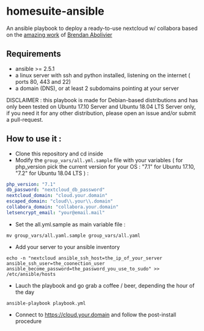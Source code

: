 # homesuite-ansible
An ansible playbook to deploy a ready-to-use nextcloud w/ collabora based on the [amazing work](https://brendan.abolivier.bzh/your-own-google-drive-docs/) of [Brendan Abolivier](https://twitter.com/BrenAbolivier)

## Requirements
- ansible >= 2.5.1
- a linux server with ssh and python installed, listening on the internet ( ports 80, 443 and 22)
- a domain (DNS), or at least 2 subdomains pointing at your server

DISCLAIMER : this playbook is made for Debian-based distributions and has only been tested on Ubuntu 17.10 Server and Ubuntu 18.04 LTS Server only, if you need it for any other distribution, please open an issue and/or submit a pull-request.

## How to use it :
- Clone this repository and cd inside
- Modify the ```group_vars/all.yml.sample``` file with your variables ( for php_version pick the current version for your OS : "7.1" for Ubuntu 17.10, "7.2" for Ubuntu 18.04 LTS ) :
```yaml
php_version: "7.1"
db_password: "nextcloud_db_password"
nextcloud_domain: "cloud.your.domain"
escaped_domain: "cloud\\.your\\.domain"
collabora_domain: "collabora.your.domain"
letsencrypt_email: "your@email.mail"
```
- Set the all.yml.sample as main variable file :
```
mv group_vars/all.yaml.sample group_vars/all.yaml
```

- Add your server to your ansible inventory
```
echo -n "nextcloud ansible_ssh_host=the_ip_of_your_server ansible_ssh_user=the_coonection_user ansible_become_password=the_password_you_use_to_sudo" >> /etc/ansible/hosts
```

- Lauch the playbook and go grab a coffee / beer, depending the hour of the day 
```
ansible-playbook playbook.yml
```
- Connect to https://cloud.your.domain and follow the post-install procedure
